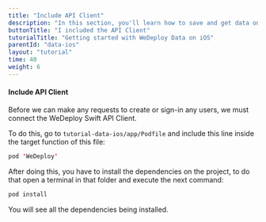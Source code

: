 ```yaml
---
title: "Include API Client"
description: "In this section, you'll learn how to save and get data on iOS using the WeDeploy Swift API Client."
buttonTitle: "I included the API Client"
tutorialTitle: "Getting started with WeDeploy Data on iOS"
parentId: "data-ios"
layout: "tutorial"
time: 40
weight: 6
---
```


#### Include API Client

Before we can make any requests to create or sign-in any users, we must connect the WeDeploy Swift API Client.

To do this, go to `tutorial-data-ios/app/Podfile` and include this line inside the target function of this file:

```swift
pod 'WeDeploy'
```

After doing this, you have to install the dependencies on the project, to do that open a terminal in that folder and execute the next command:

```swift
pod install
```

You will see all the dependencies being installed.
